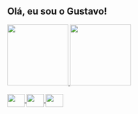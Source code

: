 ## Olá, eu sou o Gustavo!

<div>
  <a href="#"/>
  <img height="140em" src="https://github-readme-stats.vercel.app/api?username=gustavo-devy&show_icons=true&theme=dark&include_all_commits=true&count_private=true"/>
  <img height="140em" src="https://github-readme-stats.vercel.app/api/top-langs/?username=gustavo-devy&layout=compact&langs_count=4&theme=dark"/>
</div>

<div display: inline_block><br>
  <img align="center" height="30" width="40" src="https://cdn.jsdelivr.net/gh/devicons/devicon@latest/icons/csharp/csharp-original.svg"/>
  <img align="center" height="30" width="40" src="https://cdn.jsdelivr.net/gh/devicons/devicon@latest/icons/javascript/javascript-original.svg"/>
  <img align="center" height="30" width="40" src="https://cdn.jsdelivr.net/gh/devicons/devicon@latest/icons/sqlite/sqlite-original.svg"/>
</div>
